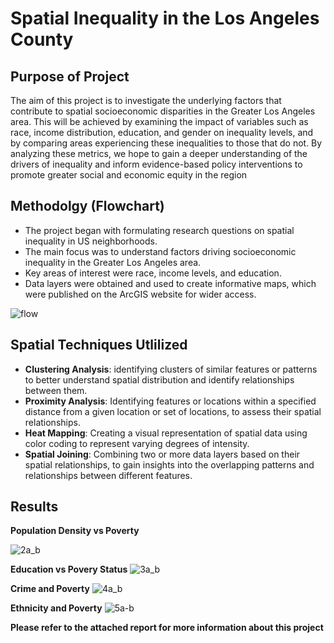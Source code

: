 # Spatial Inequality in the Los Angeles County

## Purpose of Project
The aim of this project is to investigate the underlying factors that contribute to spatial socioeconomic disparities in the Greater Los Angeles area. This will be achieved by examining the impact of variables such as race, income distribution, education, and gender on inequality levels, and by comparing areas experiencing these inequalities to those that do not. By analyzing these metrics, we hope to gain a deeper understanding of the drivers of inequality and inform evidence-based policy interventions to promote greater social and economic equity in the region  

## Methodolgy (Flowchart)
- The project began with formulating research questions on spatial inequality in US neighborhoods.
- The main focus was to understand factors driving socioeconomic inequality in the Greater Los Angeles area. 
- Key areas of interest were race, income levels, and education.
- Data layers were obtained and used to create informative maps, which were published on the ArcGIS website for wider access.

![flow](https://user-images.githubusercontent.com/129364286/229712324-216e3920-d431-4928-a471-92ca067df7e6.png)

## Spatial Techniques Utlilized
- **Clustering Analysis**: identifying clusters of similar features or patterns to better understand spatial distribution and identify relationships between them.
- **Proximity Analysis**: Identifying features or locations within a specified distance from a given location or set of locations, to assess their spatial relationships.
- **Heat Mapping**: Creating a visual representation of spatial data using color coding to represent varying degrees of intensity.
- **Spatial Joining**: Combining two or more data layers based on their spatial relationships, to gain insights into the overlapping patterns and relationships between different features.


## Results 
**Population Density vs Poverty**

![2a_b](https://user-images.githubusercontent.com/129364286/229715257-fa23f740-dfb5-4f81-b0a0-f0f0115f952d.png)

**Education vs Povery Status**
![3a_b](https://user-images.githubusercontent.com/129364286/229715458-a6522c73-71e3-456d-b16a-d2704d93df65.png)

**Crime and Poverty**
![4a_b](https://user-images.githubusercontent.com/129364286/229715593-242c237c-7727-4498-89e7-91ed1508d202.png)

**Ethnicity and Poverty** ![5a-b](https://user-images.githubusercontent.com/129364286/229716083-69f73bd9-9b52-48e2-b4da-a07eb3283034.png)


**Please refer to the attached report for more information about this project**
